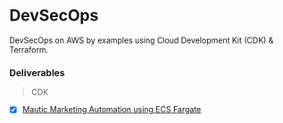 # DevSecOps
DevSecOps on AWS by examples using Cloud Development Kit (CDK) &amp; Terraform.

### Deliverables

> CDK

* [x] [Mautic Marketing Automation using ECS Fargate](http://mautic.aws.job4u.io/) 
